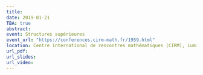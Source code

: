 ```yaml
---
title: 
date: 2019-01-21
TBA: true
abstract: 
event: Structures supérieures
event_url: "https://conferences.cirm-math.fr/1959.html"
location: Centre international de rencontres mathématiques (CIRM), Luminy, France
url_pdf:
url_slides:
url_video:
---
```


